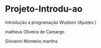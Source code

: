 # Projeto-Introdu-ao
Introdução a programação Wudson (Ajustes )

matheus Oliveira de Camargo 

Giovanni Monteiro martins